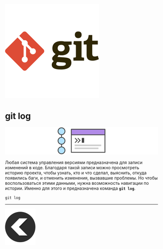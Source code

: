 [![back](/img/git-svgrepo-com.svg)](./readme.md) 
# **git log**

![log](/img/log.svg)

Любая система управления версиями предназначена для записи изменений в коде. Благодаря такой записи можно просмотреть историю проекта, чтобы узнать, кто и что сделал, выяснить, откуда появились баги, и отменить изменения, вызвавшие проблемы. Но чтобы воспользоваться этими данными, нужна возможность навигации по истории. Именно для этого и предназначена команда **`git log`**.
```
git log
```
---
[![back](/img/left-arrow-back-svgrepo-com.svg)](./readme.md)
